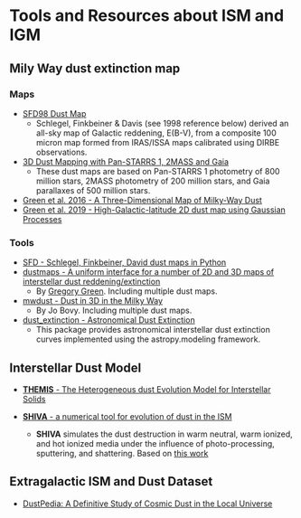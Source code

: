 # Tools and Resources about ISM and IGM

## Mily Way dust extinction map

### Maps

* [SFD98 Dust Map](https://lambda.gsfc.nasa.gov/product/foreground/fg_ebv_map.cfm)
    * Schlegel, Finkbeiner & Davis (see 1998 reference below) derived an all-sky map of Galactic reddening, E(B-V), from a composite 100 micron map formed from IRAS/ISSA maps calibrated using DIRBE observations.
* [3D Dust Mapping with Pan-STARRS 1, 2MASS and Gaia](http://argonaut.skymaps.info/)
    * These dust maps are based on Pan-STARRS 1 photometry of 800 million stars, 2MASS photometry of 200 million stars, and Gaia parallaxes of 500 million stars.
* [Green et al. 2016 - A Three-Dimensional Map of Milky-Way Dust](https://arxiv.org/abs/1507.01005)
* [Green et al. 2019 - High-Galactic-latitude 2D dust map using Gaussian Processes](https://dataverse.harvard.edu/dataset.xhtml?persistentId=doi:10.7910/DVN/AV9GXO)

### Tools

* [SFD - Schlegel, Finkbeiner, David dust maps in Python](https://github.com/adrn/SFD)
* [dustmaps - A uniform interface for a number of 2D and 3D maps of interstellar dust reddening/extinction](https://github.com/gregreen/dustmaps)
    - By [Gregory Green](http://greg.ory.gr/een#papers). Including multiple dust maps.
* [mwdust - Dust in 3D in the Milky Way](https://github.com/jobovy/mwdust)
    - By Jo Bovy. Including multiple dust maps.
* [dust_extinction - Astronomical Dust Extinction](https://github.com/karllark/dust_extinction)
    - This package provides astronomical interstellar dust extinction curves implemented using the astropy.modeling framework.

## Interstellar Dust Model 

* [__THEMIS__ - The Heterogeneous dust Evolution Model for Interstellar Solids](https://www.ias.u-psud.fr/themis/THEMIS_model.html)

* [__SHIVA__ - a numerical tool for evolution of dust in the ISM](http://www.inasan.rssi.ru/~khramtsova/SHIVA.html)
    - __SHIVA__ simulates the dust destruction in warm neutral, warm ionized, and hot ionized media under the influence of photo-processing, sputtering, and shattering. Based on [this work](https://arxiv.org/pdf/1906.11308.pdf)

## Extragalactic ISM and Dust Dataset

* [DustPedia: A Definitive Study of Cosmic Dust in the Local Universe](http://dustpedia.com/)

